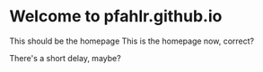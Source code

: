 # Welcome to pfahlr.github.io

This should be the homepage
This is the homepage now, correct?

There's a short delay, maybe?
